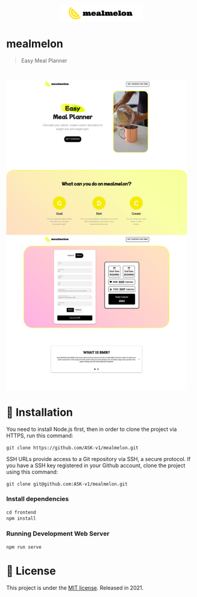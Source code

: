 <p align="center">
   <img src="frontend/src/assets/images/readme.png" width="220"/>
</p>

# mealmelon

> Easy Meal Planner

<br />

<p float="left">
  <img src="frontend/src/assets/images/home.png" width="480px"/>
  <img src="frontend/src/assets/images/calorie.png" width="480px"/>
</p>

# :construction_worker: Installation

You need to install Node.js first, then in order to clone the project via HTTPS, run this command:

`git clone https://github.com/ASK-v1/mealmelon.git`

SSH URLs provide access to a Git repository via SSH, a secure protocol. If you have a SSH key registered in your Github account, clone the project using this command:

`git clone git@github.com:ASK-v1/mealmelon.git`

### Install dependencies

```
cd frontend
npm install
```

### Running Development Web Server

`npm run serve`

# :closed_book: License

This project is under the [MIT license](https://github.com/ASK-v1/mealmelon/blob/main/LICENSE).
Released in 2021.
